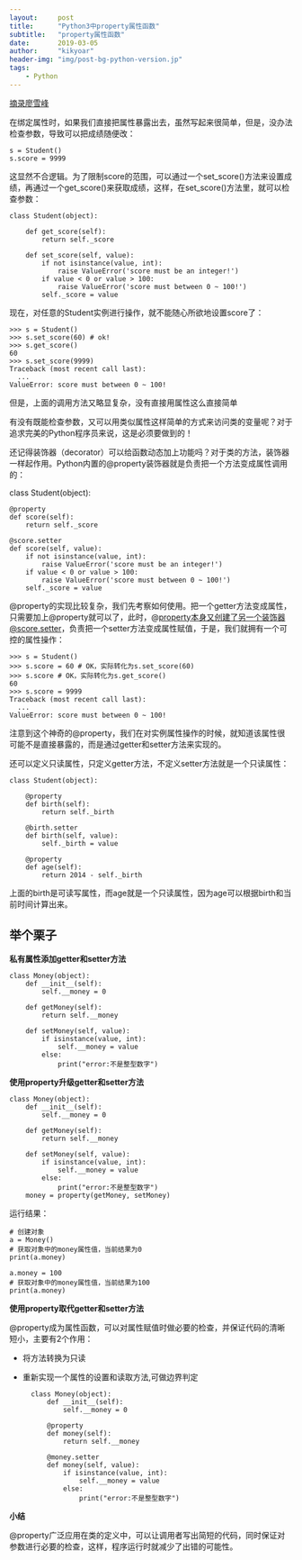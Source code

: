 ```yaml
---
layout:     post
title:      "Python3中property属性函数"
subtitle:   "property属性函数"
date:       2019-03-05
author:     "kikyoar"
header-img: "img/post-bg-python-version.jp"
tags:
    - Python
--- 
```


[摘录廖雪峰](https://www.liaoxuefeng.com/wiki/001374738125095c955c1e6d8bb493182103fac9270762a000/001386820062641f3bcc60a4b164f8d91df476445697b9e000)

在绑定属性时，如果我们直接把属性暴露出去，虽然写起来很简单，但是，没办法检查参数，导致可以把成绩随便改：

	s = Student()
	s.score = 9999  
	
这显然不合逻辑。为了限制score的范围，可以通过一个set_score()方法来设置成绩，再通过一个get_score()来获取成绩，这样，在set_score()方法里，就可以检查参数：

	class Student(object):
	
	    def get_score(self):
	        return self._score
	
	    def set_score(self, value):
	        if not isinstance(value, int):
	            raise ValueError('score must be an integer!')
	        if value < 0 or value > 100:
	            raise ValueError('score must between 0 ~ 100!')
	        self._score = value  

现在，对任意的Student实例进行操作，就不能随心所欲地设置score了：

	>>> s = Student()
	>>> s.set_score(60) # ok!
	>>> s.get_score()
	60
	>>> s.set_score(9999)
	Traceback (most recent call last):
	  ...
	ValueError: score must between 0 ~ 100!

但是，上面的调用方法又略显复杂，没有直接用属性这么直接简单  

有没有既能检查参数，又可以用类似属性这样简单的方式来访问类的变量呢？对于追求完美的Python程序员来说，这是必须要做到的！

还记得装饰器（decorator）可以给函数动态加上功能吗？对于类的方法，装饰器一样起作用。Python内置的@property装饰器就是负责把一个方法变成属性调用的：  

class Student(object):

    @property
    def score(self):
        return self._score

    @score.setter
    def score(self, value):
        if not isinstance(value, int):
            raise ValueError('score must be an integer!')
        if value < 0 or value > 100:
            raise ValueError('score must between 0 ~ 100!')
        self._score = value

@property的实现比较复杂，我们先考察如何使用。把一个getter方法变成属性，只需要加上@property就可以了，此时，@property本身又创建了另一个装饰器@score.setter，负责把一个setter方法变成属性赋值，于是，我们就拥有一个可控的属性操作：

	>>> s = Student()
	>>> s.score = 60 # OK，实际转化为s.set_score(60)
	>>> s.score # OK，实际转化为s.get_score()
	60
	>>> s.score = 9999
	Traceback (most recent call last):
	  ...
	ValueError: score must between 0 ~ 100!  


注意到这个神奇的@property，我们在对实例属性操作的时候，就知道该属性很可能不是直接暴露的，而是通过getter和setter方法来实现的。

还可以定义只读属性，只定义getter方法，不定义setter方法就是一个只读属性：

	class Student(object):
	
	    @property
	    def birth(self):
	        return self._birth
	
	    @birth.setter
	    def birth(self, value):
	        self._birth = value
	
	    @property
	    def age(self):
	        return 2014 - self._birth  
        
        
上面的birth是可读写属性，而age就是一个只读属性，因为age可以根据birth和当前时间计算出来。


## 举个栗子

**私有属性添加getter和setter方法**

	class Money(object):
	    def __init__(self):
	        self.__money = 0
	 
	    def getMoney(self):
	        return self.__money
	 
	    def setMoney(self, value):
	        if isinstance(value, int):
	            self.__money = value
	        else:
	            print("error:不是整型数字")


**使用property升级getter和setter方法**

	class Money(object):
	    def __init__(self):
	        self.__money = 0
	 
	    def getMoney(self):
	        return self.__money
	 
	    def setMoney(self, value):
	        if isinstance(value, int):
	            self.__money = value
	        else:
	            print("error:不是整型数字")
	    money = property(getMoney, setMoney)

运行结果：

	# 创建对象
	a = Money()  
	# 获取对象中的money属性值，当前结果为0
	print(a.money)  
	 
	a.money = 100
	# 获取对象中的money属性值，当前结果为100
	print(a.money)


**使用property取代getter和setter方法**

@property成为属性函数，可以对属性赋值时做必要的检查，并保证代码的清晰短小，主要有2个作用：
	
- 将方法转换为只读
- 重新实现一个属性的设置和读取方法,可做边界判定

		class Money(object):
		    def __init__(self):
		        self.__money = 0
		 
		    @property
		    def money(self):
		        return self.__money
		 
		    @money.setter
		    def money(self, value):
		        if isinstance(value, int):
		            self.__money = value
		        else:
		            print("error:不是整型数字")

**小结**  

@property广泛应用在类的定义中，可以让调用者写出简短的代码，同时保证对参数进行必要的检查，这样，程序运行时就减少了出错的可能性。  

